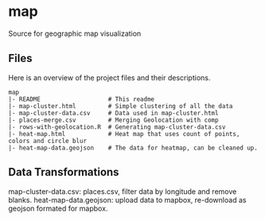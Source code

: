 # map
Source for geographic map visualization


Files
--------
Here is an overview of the project files and their descriptions.

    map
    |- README            		# This readme
    |- map-cluster.html  		# Simple clustering of all the data
    |- map-cluster-data.csv     # Data used in map-cluster.html
    |- places-merge.csv 		# Merging Geolocation with comp
    |- rows-with-geolocation.R 	# Generating map-cluster-data.csv
    |- heat-map.html 			# Heat map that uses count of points, colors and circle blur
    |- heat-map-data.geojson 	# The data for heatmap, can be cleaned up.


Data Transformations
------------------------
map-cluster-data.csv: places.csv, filter data by longitude and remove blanks.
heat-map-data.geojson: upload data to mapbox, re-download as geojson formated for mapbox.

